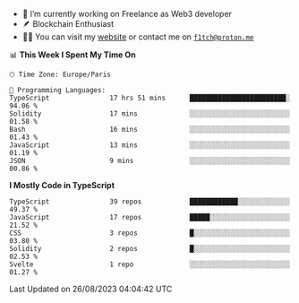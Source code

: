 - 🔭 I’m currently working on Freelance as Web3 developer
- 🪶 Blockchain Enthusiast
- 👨‍💻 You can visit my [website](https://f1tch.xyz) or contact me on [`f1tch@proton.me`](mailto:f1tch@proton.me)

<!--START_SECTION:waka-->
📊 **This Week I Spent My Time On** 

```text
🕑︎ Time Zone: Europe/Paris

💬 Programming Languages: 
TypeScript               17 hrs 51 mins      ████████████████████████░   94.06 % 
Solidity                 17 mins             ░░░░░░░░░░░░░░░░░░░░░░░░░   01.58 % 
Bash                     16 mins             ░░░░░░░░░░░░░░░░░░░░░░░░░   01.43 % 
JavaScript               13 mins             ░░░░░░░░░░░░░░░░░░░░░░░░░   01.19 % 
JSON                     9 mins              ░░░░░░░░░░░░░░░░░░░░░░░░░   00.86 % 
```

**I Mostly Code in TypeScript** 

```text
TypeScript               39 repos            ████████████░░░░░░░░░░░░░   49.37 % 
JavaScript               17 repos            █████░░░░░░░░░░░░░░░░░░░░   21.52 % 
CSS                      3 repos             █░░░░░░░░░░░░░░░░░░░░░░░░   03.80 % 
Solidity                 2 repos             █░░░░░░░░░░░░░░░░░░░░░░░░   02.53 % 
Svelte                   1 repo              ░░░░░░░░░░░░░░░░░░░░░░░░░   01.27 % 
```




 Last Updated on 26/08/2023 04:04:42 UTC
<!--END_SECTION:waka-->
